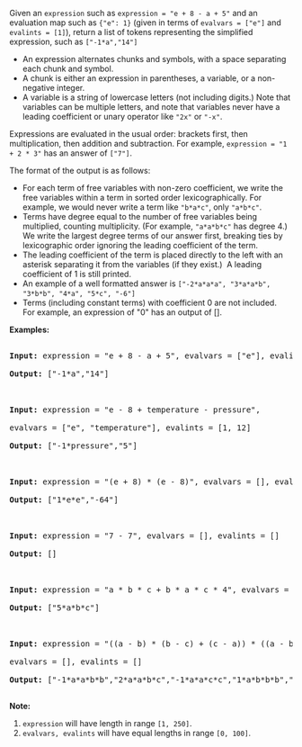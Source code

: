 Given an `` expression ``&nbsp;such as `` expression = "e + 8 - a + 5" `` and an evaluation map such as `` {"e": 1} `` (given in terms of `` evalvars = ["e"] `` and `` evalints = [1] ``), return a list of tokens representing the simplified expression, such as `` ["-1*a","14"] ``

*   An expression alternates chunks and symbols, with a space separating each chunk and symbol.
*   A chunk is either an expression in parentheses, a variable, or a non-negative integer.
*   A variable is a string of lowercase letters (not including digits.) Note that variables can be multiple letters, and note that variables never have a leading coefficient or unary operator like `` "2x" `` or `` "-x" ``.

Expressions are evaluated in the usual order: brackets first, then multiplication, then addition and subtraction. For example, `` expression = "1 + 2 * 3" `` has an answer of `` ["7"] ``.

The format of the output is as follows:

*   For each term of free variables with non-zero coefficient, we write the free variables within a term in sorted order lexicographically. For example, we would never write a term like `` "b*a*c" ``, only `` "a*b*c" ``.
*   Terms have degree equal to the number of free variables being multiplied, counting multiplicity. (For example, `` "a*a*b*c" `` has degree 4.) We write the largest degree terms of our answer first, breaking ties by lexicographic order ignoring the leading coefficient of the term.
*   The leading coefficient of the term is placed directly to the left with an asterisk separating it from the variables (if they exist.)&nbsp; A leading coefficient of 1 is still printed.
*   An example of a well formatted answer is `` ["-2*a*a*a", "3*a*a*b", "3*b*b", "4*a", "5*c", "-6"] ``&nbsp;
*   Terms (including constant terms) with coefficient 0 are not included.&nbsp; For example, an expression of "0" has an output of \[\].

__Examples:__

<pre>
<strong>Input:</strong> expression = "e + 8 - a + 5", evalvars = ["e"], evalints = [1]
<strong>Output:</strong> ["-1*a","14"]

<strong>Input:</strong> expression = "e - 8 + temperature - pressure",
evalvars = ["e", "temperature"], evalints = [1, 12]
<strong>Output:</strong> ["-1*pressure","5"]

<strong>Input:</strong> expression = "(e + 8) * (e - 8)", evalvars = [], evalints = []
<strong>Output:</strong> ["1*e*e","-64"]

<strong>Input:</strong> expression = "7 - 7", evalvars = [], evalints = []
<strong>Output:</strong> []

<strong>Input:</strong> expression = "a * b * c + b * a * c * 4", evalvars = [], evalints = []
<strong>Output:</strong> ["5*a*b*c"]

<strong>Input:</strong> expression = "((a - b) * (b - c) + (c - a)) * ((a - b) + (b - c) * (c - a))",
evalvars = [], evalints = []
<strong>Output:</strong> ["-1*a*a*b*b","2*a*a*b*c","-1*a*a*c*c","1*a*b*b*b","-1*a*b*b*c","-1*a*b*c*c","1*a*c*c*c","-1*b*b*b*c","2*b*b*c*c","-1*b*c*c*c","2*a*a*b","-2*a*a*c","-2*a*b*b","2*a*c*c","1*b*b*b","-1*b*b*c","1*b*c*c","-1*c*c*c","-1*a*a","1*a*b","1*a*c","-1*b*c"]
</pre>

__Note:__

1.   `` expression `` will have length in range `` [1, 250] ``.
2.   `` evalvars, evalints `` will have equal lengths in range `` [0, 100] ``.